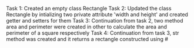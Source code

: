 Task 1: Created an empty class Rectangle
Task 2: Updated the class Rectangle by intializing two private attribute 'width and height' and created getter and setters for them
Task 3: Continuation from task 2, two method area and perimeter were created in other to calculate the area and perimeter of a square respectively
Task 4: Continuation from task 3, str method was created and it returns a rectangle constructed using #
